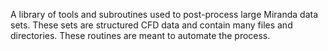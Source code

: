 A library of tools and subroutines used to post-process large Miranda data sets.  These sets are structured CFD data and contain many files and directories.  These routines are meant to automate the process.